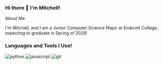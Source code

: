 ### Hi there 👋 I'm Mitchell!

About Me

I'm Mitchell, and I am a Junior Computer Science Major at Endicott College, expecting to graduate in Spring of 2026!

### Languages and Tools I Use!

![python](https://img.shields.io/badge/Python-3776AB?style=for-the-badge&logo=python&logoColor=white)
![javascript](https://img.shields.io/badge/JavaScript-323330?style=for-the-badge&logo=javascript&logoColor=F7DF1E)
![git](https://img.shields.io/badge/Git-323330?style=for-the-badge&logo=javascript&logoColor=F7DF1E)
<!--
**MitchellR0/MitchellR0** is a ✨ _special_ ✨ repository because its `README.md` (this file) appears on your GitHub profile.
![github](https://img.shields.io/badge/GitHub-000000?style=for-the-badge&logo=GitHub&logoColor=white)]

- 🌱 I’m currently learning ...

- 📫 How to reach me: ...

- ⚡ Fun fact: ...
-->
